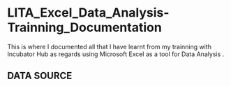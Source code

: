 # LITA_Excel_Data_Analysis-Trainning_Documentation
This is where I documented all that I have learnt from my trainning with Incubator Hub as regards using Microsoft Excel as a tool for Data Analysis .
## DATA SOURCE
